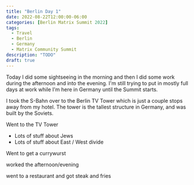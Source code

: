 ```yaml
---
title: "Berlin Day 1"
date: 2022-08-22T12:00:00-06:00
categories: [Berlin Matrix Summit 2022]
tags:
  - Travel
  - Berlin
  - Germany
  - Matrix Community Summit
description: "TODO"
draft: true
---
```


Today I did some sightseeing in the morning and then I did some work during the
afternoon and into the evening. I'm still trying to put in mostly full days at
work while I'm here in Germany until the Summit starts.

I took the S-Bahn over to the Berlin TV Tower which is just a couple stops away
from my hotel. The tower is the tallest structure in Germany, and was built by
the Soviets.

Went to the TV Tower

- Lots of stuff about Jews
- Lots of stuff about East / West divide

Went to get a currywurst

worked the afternoon/evening

went to a restaurant and got steak and fries
